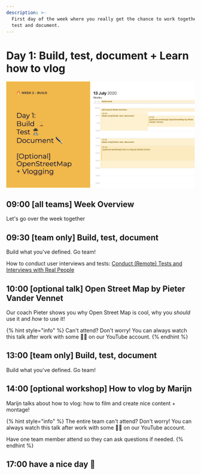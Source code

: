 ```yaml
---
description: >-
  First day of the week where you really get the chance to work together. Build,
  test and document.
---
```


# Day 1: Build, test, document + Learn how to vlog

![](../../../../.gitbook/assets/screenshot-2020-07-14-at-09.45.44.png)

## 09:00 \[all teams\] Week Overview

Let's go over the week together

## 09:30 \[team only\] Build, test, document

Build what you've defined. Go team!

How to conduct user interviews and tests: [Conduct \(Remote\) Tests and Interviews with Real People](../../../../tutorials/how-to-conduct-remote-tests-and-interviews-with-real-people.md)

## 10:00 \[optional talk\] Open Street Map by Pieter Vander Vennet

Our coach Pieter shows you why Open Street Map is cool, why you _should_ use it and _how_ to use it!

{% hint style="info" %}
Can't attend? Don't worry! You can always watch this talk after work with some 🍿🥤 on our YouTube account.
{% endhint %}

## 13:00 \[team only\] Build, test, document

Build what you've defined. Go team!

## 14:00 \[optional workshop\] How to vlog by Marijn

Marijn talks about how to vlog: how to film and create nice content + montage!

{% hint style="info" %}
The entire team can't attend? Don't worry! You can always watch this talk after work with some 🍿🥤 on our YouTube account.

Have one team member attend so they can ask questions if needed.
{% endhint %}

## 17:00 have a nice day 🥳

